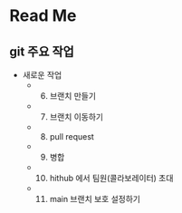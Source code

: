 # Read Me

## git 주요 작업
- 새로운 작업
  + 6. 브랜치 만들기
  + 7. 브랜치 이동하기
  + 8. pull request
  + 9. 병합
  + 10. hithub 에서 팀원(콜라보레이터) 초대
  + 11. main 브랜치 보호 설정하기
